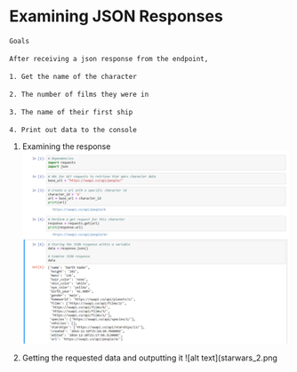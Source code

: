 # Examining JSON Responses

```
Goals

After receiving a json response from the endpoint,

1. Get the name of the character

2. The number of films they were in

3. The name of their first ship

4. Print out data to the console

```

1. Examining the response
![alt text](starwars_1.png)

2. Getting the requested data and outputting it
![alt text](starwars_2.png

